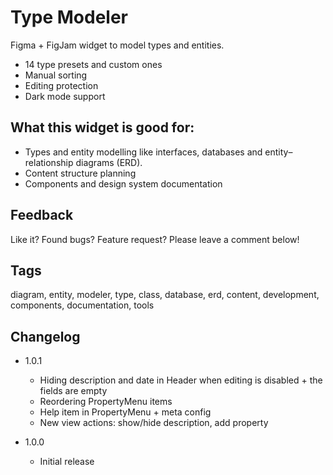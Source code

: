# Type Modeler

Figma + FigJam widget to model types and entities.

- 14 type presets and custom ones
- Manual sorting
- Editing protection
- Dark mode support

## What this widget is good for: 

- Types and entity modelling like interfaces, databases and entity–relationship diagrams (ERD).
- Content structure planning
- Components and design system documentation

## Feedback

Like it? Found bugs? Feature request? Please leave a comment below!

## Tags

diagram, entity, modeler, type, class, database, erd, content, development, components, documentation, tools

## Changelog

- 1.0.1
    - Hiding description and date in Header when editing is disabled + the fields are empty 
    - Reordering PropertyMenu items
    - Help item in PropertyMenu + meta config
    - New view actions: show/hide description, add property

- 1.0.0 
    - Initial release